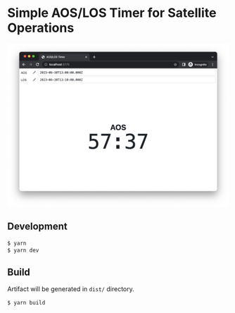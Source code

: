# Simple AOS/LOS Timer for Satellite Operations

![](./docs/images/hero.png)

## Development

```console
$ yarn
$ yarn dev
```

## Build

Artifact will be generated in `dist/` directory.

```console
$ yarn build
```
